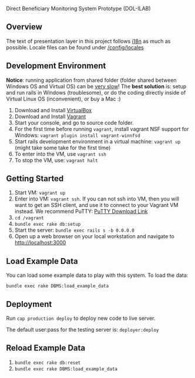 Direct Beneficiary Monitoring System Prototype (DOL-ILAB)

## Overview

The text of presentation layer in this project follows [i18n](http://guides.rubyonrails.org/i18n.html) as much as
possible. Locale files can be found under [/config/locales](./config/locales)

## Development Environment

**Notice**: running application from shared folder (folder shared between Windows OS and Virtual OS) can be [very
slow](https://meta.discourse.org/t/vagrant-and-virtualbox-slow-on-windows-update/17176)! The **best solution** is: setup
and run rails in Windows (troublesome), or do the coding directly inside of Virtual Linux OS (inconvenient), or buy a
Mac :)

1. Download and Install [VirtualBox](www.virtualbox.org/wiki/Downloads)
2. Download and Install [Vagrant](vagrantup.com/downloads)
3. Start your console, and go to source code folder.
4. For the first time before running `vagrant`, install vagrant NSF support for Windows: `vagrant plugin install
   vagrant-winnfsd`
5. Start rails development environment in a virtual machine: `vagrant up` (might take some take for the first time)
6. To enter into the VM, use `vagrant ssh`
7. To stop the VM, use: `vagrant halt`


## Getting Started

1. Start VM: `vagrant up`
2. Enter into VM: `vagrant ssh`. If you can not ssh into VM, then you will want to get an SSH client, and use it to
   connect to your Vagrant VM instead. We recommend PuTTY: [PuTTY Download
   Link](http://www.chiark.greenend.org.uk/~sgtatham/putty/download.html)
3. `cd /vagrant`
4. `bundle exec rake db:setup`
5. Start the server: `bundle exec rails s -b 0.0.0.0`
6. Open up a web browser on your local workstation and navigate to [http://localhost:3000](http://localhost:3000)


## Load Example Data

You can load some example data to play with this system. To load the data:

  `bundle exec rake DBMS:load_example_data`


## Deployment

Run `cap production deploy` to deploy new code to live server.

The default user:pass for the testing server is: `deployer:deploy`

## Reload Example Data

1. `bundle exec rake db:reset`
2. `bundle exec rake DBMS:load_example_data`
